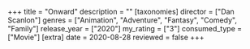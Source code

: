 +++
title = "Onward"
description = ""
[taxonomies]
director = ["Dan Scanlon"] 
genres = ["Animation", "Adventure", "Fantasy", "Comedy", "Family"]
release_year = ["2020"]
my_rating = ["3"]
consumed_type = ["Movie"]
[extra]
date = 2020-08-28
reviewed = false
+++
